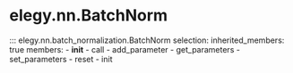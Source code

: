 
# elegy.nn.BatchNorm

::: elegy.nn.batch_normalization.BatchNorm
    selection:
        inherited_members: true
        members:
            - __init__
            - call
            - add_parameter
            - get_parameters
            - set_parameters
            - reset
            - init
        